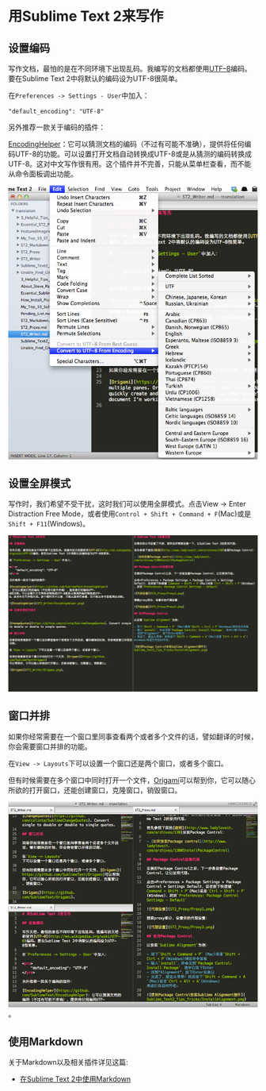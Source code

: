 # 用Sublime Text 2来写作

## 设置编码

写作文档，最怕的是在不同环境下出现乱码。我编写的文档都使用[UTF–8](http://en.wikipedia.org/wiki/UTF-8)编码。要在Sublime Text 2中将默认的编码设为UTF-8很简单。

在`Preferences -> Settings - User`中加入：

	"default_encoding": "UTF-8"

另外推荐一款关于编码的插件：

[EncodingHelper](https://github.com/SublimeText/EncodingHelper)：它可以猜测文档的编码（不过有可能不准确），提供将任何编码UTF-8的功能。可以设置打开文档自动转换成UTF-8或是从猜测的编码转换成UTF-8。这对中文写作很有用。这个插件并不完善，只能从菜单栏查看，而不能从命令面板调出功能。

![EncodingHelper](ST2_Writer/EncodingHelper.png)

## 设置全屏模式

写作时，我们希望不受干扰，这时我们可以使用全屏模式。点击View -> Enter Distraction Free Mode，或者使用`Control + Shift + Command + F`(Mac)或是`Shift + F11`(Windows)。

![全屏模式](ST2_Writer/DistractionFreeMode2.png)

## 窗口并排

如果你经常需要在一个窗口里同事查看两个或者多个文件的话，譬如翻译的时候，你会需要窗口并排的功能。

在`View -> Layouts`下可以设置一个窗口还是两个窗口，或者多个窗口。

但有时候需要在多个窗口中同时打开一个文件，[Origami](https://github.com/SublimeText/Origami)可以帮到你，它可以随心所欲的打开窗口，还能创建窗口，克隆窗口，销毁窗口。

![Origami](ST2_Writer/Origami.png)。

## 使用Markdown

关于Markdown以及相关插件详见这篇:

- [在Sublime Text 2中使用Markdown](http://www.ladyloveit.com/archives/95)
